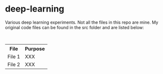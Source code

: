 # deep-learning
Various deep learning experiments. Not all the files in this repo are mine. My original code files can be found in the src folder and are listed below:

<br>
<table>
  <tr>
    <th>File</th>
    <th><span style="font-weight:bold">Purpose</span></th>
  </tr>
  <tr>
    <td>File 1</td>
    <td>XXX</td>
  </tr>
  <tr>
    <td>File 2</td>
    <td>XXX</td>
  </tr>
</table>
